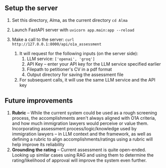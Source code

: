 ## Setup the server
1. Set this directory, Alma, as the current directory
```cd Alma```

2. Launch FastAPI server with
```uvicorn app.main:app --reload```

3. Make a call to the server:
```curl http://127.0.0.1:8000/api/o1a_assessment```
   1. It will request for the following inputs (on the server side):
      1. LLM service: ```['openai', 'groq']```
      2. API Key – enter your API key for the LLM service specified earlier
      3. Filepath to petitioner's CV in a pdf format
      4. Output directory for saving the assessment file
   2. For subsequent calls, it will use the same LLM service and the API key

## Future improvements
1. **Rubric** – While the current system could be used as a rough screening process, the accomplishments aren't always aligned with O1A criteria, and how much immigration lawyers would perceive or value them. Incorporating assessment process/logic/knowledge used by immigration lawyers – in LLM context and the framework, as well as defining a rubric to align accomplishments/ratings using a rubric will help improve its reliability
2. **Grounding the rating** – Current assessment is quite open-ended. Looking up similar cases using RAG and using them to determine the rating/likelihood of approval will improve the system even further.
